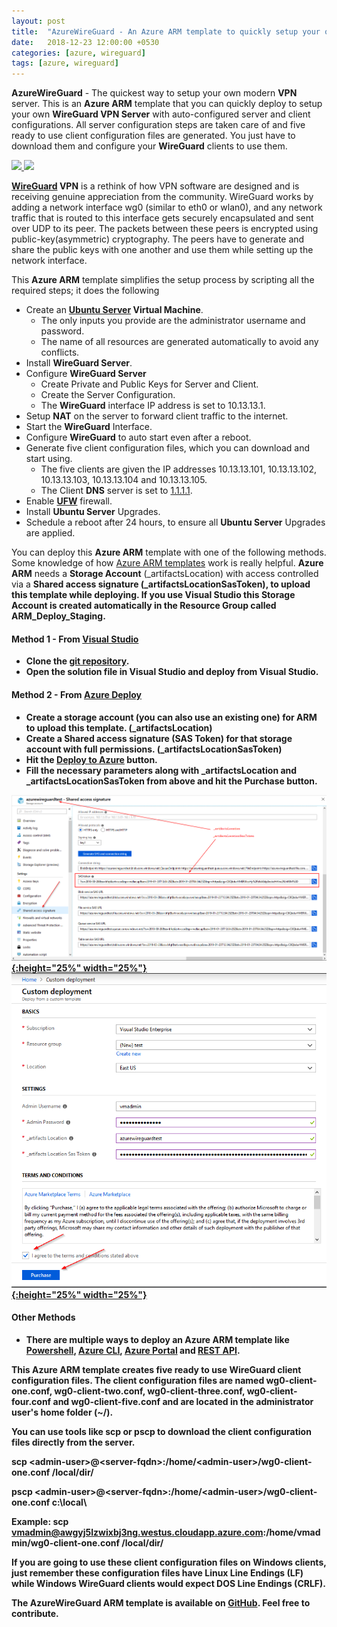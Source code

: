 ```yaml
---
layout: post
title:  "AzureWireGuard - An Azure ARM template to quickly setup your own WireGuard VPN Server."
date:   2018-12-23 12:00:00 +0530
categories: [azure, wireguard]
tags: [azure, wireguard]
---
```


<b>AzureWireGuard</b> - The quickest way to setup your own modern <b>VPN</b> server. This is an <b>Azure ARM</b> template that you can quickly deploy to setup your own <b>WireGuard VPN Server</b> with auto-configured server and client configurations. All server configuration steps are taken care of and five ready to use client configuration files are generated. You just have to download them and configure your <b>WireGuard</b> clients to use them.

<a href="https://portal.azure.com/#create/Microsoft.Template/uri/https%3A%2F%2Fraw.githubusercontent.com%2Fvijayshinva%2FAzureWireGuard%2Fmaster%2FAzureWireGuard%2FLinuxVirtualMachine.json" target="_blank">
    <img src="http://azuredeploy.net/deploybutton.png"/>
</a>
<a href="http://armviz.io/#/?load=https%3A%2F%2Fraw.githubusercontent.com%2Fvijayshinva%2FAzureWireGuard%2Fmaster%2FAzureWireGuard%2FLinuxVirtualMachine.json" target="_blank">
    <img src="http://armviz.io/visualizebutton.png"/>
</a>

<b>[WireGuard][wireguard] VPN</b> is a rethink of how VPN software are designed and is receiving genuine appreciation from the community. WireGuard works by adding a network interface wg0 (similar to eth0 or wlan0), and any network traffic that is routed to this interface gets securely encapsulated and sent over UDP to its peer. The packets between these peers is encrypted using public-key(asymmetric) cryptography. The peers have to generate and share the public keys with one another and use them while setting up the network interface.

This <b>Azure ARM</b> template simplifies the setup process by scripting all the required steps; it does the following 
- Create an <b>[Ubuntu Server][ubuntu] Virtual Machine</b>.
    - The only inputs you provide are the administrator username and password.
    - The name of all resources are generated automatically to avoid any conflicts.
- Install <b>WireGuard Server</b>.
- Configure <b>WireGuard Server</b>
    - Create Private and Public Keys for Server and Client.
    - Create the Server Configuration.
    - The <b>WireGuard</b> interface IP address is set to 10.13.13.1.
- Setup <b>NAT</b> on the server to forward client traffic to the internet.
- Start the <b>WireGuard</b> Interface.
- Configure <b>WireGuard</b> to auto start even after a reboot.
- Generate five client configuration files, which you can download and start using. 
    - The five clients are given the IP addresses 10.13.13.101, 10.13.13.102, 10.13.13.103, 10.13.13.104 and 10.13.13.105.
    - The Client <b>DNS</b> server is set to [1.1.1.1][dns].
- Enable <b>[UFW][ufw]</b> firewall.
- Install <b>Ubuntu Server</b> Upgrades.
- Schedule a reboot after 24 hours, to ensure all <b>Ubuntu Server</b> Upgrades are applied.

You can deploy this <b>Azure ARM</b> template with one of the following methods. Some knowledge of how [Azure ARM templates][azure-arm] work is really helpful. <b>Azure ARM</b> needs a <b>Storage Account</b> (_artifactsLocation) with access controlled via a <b>Shared access signature<b> (_artifactsLocationSasToken), to upload this template while deploying. If you use <b>Visual Studio</b> this <b>Storage Account</b> is created automatically in the <b>Resource Group</b> called <b>ARM_Deploy_Staging</b>.

#### Method 1 - From [Visual Studio][vs]
- Clone the [git repository][git-repo].
- Open the solution file in <b>Visual Studio</b> and deploy from <b>Visual Studio</b>.

#### Method 2 - From [Azure Deploy][azure-deploy]
- Create a storage account (you can also use an existing one) for ARM to upload this template. (_artifactsLocation)
- Create a Shared access signature (SAS Token) for that storage account with full permissions. (_artifactsLocationSasToken)
- Hit the <b>[Deploy to Azure][azure-deploy-awg]</b> button. 
- Fill the necessary parameters along with _artifactsLocation and _artifactsLocationSasToken from above and hit the Purchase button.

[![Shared access signature](/img/posts/azurewireguard-sas.png){:height="25%" width="25%"}](/img/posts/azurewireguard-sas.png)
[![Azure Deploy](/img/posts/azurewireguard-portal.png){:height="25%" width="25%"}](/img/posts/azurewireguard-portal.png)

#### Other Methods
- There are multiple ways to deploy an <b>Azure ARM</b> template like  [Powershell][azure-ps], [Azure CLI][azure-cli], [Azure Portal][azure-portal] and [REST API][azure-rest].

This <b>Azure ARM</b> template creates five ready to use <b>WireGuard</b> client configuration files. The client configuration files are named wg0-client-one.conf, wg0-client-two.conf, wg0-client-three.conf, wg0-client-four.conf and wg0-client-five.conf and are located in the administrator user's home folder (~/).

You can use tools like <b>scp</b> or <b>pscp</b> to download the client configuration files directly from the server.
    
  scp &lt;admin-user&gt;@&lt;server-fqdn&gt;:/home/&lt;admin-user&gt;/wg0-client-one.conf /local/dir/
    
  pscp &lt;admin-user&gt;@&lt;server-fqdn&gt;:/home/&lt;admin-user&gt;/wg0-client-one.conf c:\local\

  Example: scp vmadmin@awgyj5lzwixbj3ng.westus.cloudapp.azure.com:/home/vmadmin/wg0-client-one.conf /local/dir/

If you are going to use these client configuration files on <b>Windows</b> clients, just remember these configuration files have <b>Linux</b> Line Endings <b>(LF)</b> while Windows WireGuard clients would expect <b>DOS</b> Line Endings <b>(CRLF)</b>.

The <b>AzureWireGuard</b> <b>ARM</b> template is available on <b>[GitHub][azurewireguard]</b>. Feel free to contribute.

[azure-arm]: https://docs.microsoft.com/en-us/azure/azure-resource-manager/
[wireguard]: https://www.wireguard.com/
[dns]: https://1.1.1.1/
[ubuntu]: https://www.ubuntu.com/server
[azure-portal]: https://portal.azure.com
[vs]: https://visualstudio.microsoft.com/vs/community/
[git-repo]: https://github.com/vijayshinva/AzureWireGuard
[azure-ps]: https://docs.microsoft.com/en-us/azure/azure-resource-manager/resource-group-template-deploy
[azure-cli]: https://docs.microsoft.com/en-us/azure/azure-resource-manager/resource-group-template-deploy-cli
[azure-rest]: https://docs.microsoft.com/en-us/azure/azure-resource-manager/resource-group-template-deploy-rest
[azure-deploy]: azuredeploy.net
[azure-portal]: https://docs.microsoft.com/en-us/azure/azure-resource-manager/resource-group-template-deploy-portal
[azure-deploy-awg]: https://portal.azure.com/#create/Microsoft.Template/uri/https%3A%2F%2Fraw.githubusercontent.com%2Fvijayshinva%2FAzureWireGuard%2Fmaster%2FAzureWireGuard%2FLinuxVirtualMachine.json
[azure-rg]: https://docs.microsoft.com/en-us/azure/azure-resource-manager/resource-group-overview#resource-groups
[ufw]: https://help.ubuntu.com/community/UFW
[azurewireguard]: https://github.com/vijayshinva/AzureWireGuard